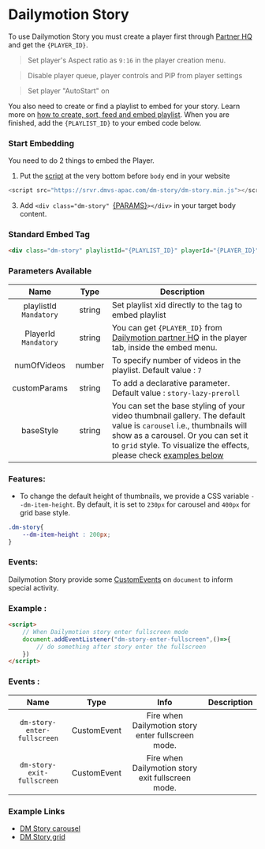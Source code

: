 # Dailymotion Story

To use Dailymotion Story you must create a player first through [Partner HQ](https://www.dailymotion.com/partner/x1wzpns/embed/players) and get the `{PLAYER_ID}`.
> Set player's Aspect ratio as `9:16` in the player creation menu.

> Disable player queue, player controls and PIP from player settings

> Set player "AutoStart" on

You also need to create or find a playlist to embed for your story. Learn more on [how to create, sort, feed and embed playlist](https://faq.dailymotion.com/hc/en-us/sections/360003674799-Playlist). When you are finished, add the `{PLAYLIST_ID}` to your embed code below.

### Start Embedding

You need to do 2 things to embed the Player.

1. Put the [script](https://srvr.dmvs-apac.com/dm-story/dm-story.min.js) at the very bottom before `body` end in your website
```js
<script src="https://srvr.dmvs-apac.com/dm-story/dm-story.min.js"></script>
```
3. Add `<div class="dm-story" `[{PARAMS}](#parameters-available)`></div>` in your target body content.


### Standard Embed Tag

```html
<div class="dm-story" playlistId="{PLAYLIST_ID}" playerId="{PLAYER_ID}" ></div>
```

### Parameters Available

| Name | Type | Description |
| :---: | :---: | --- |
| playlistId <br /> `Mandatory` | string | Set playlist xid directly to the tag to embed playlist|
| PlayerId <br /> `Mandatory` | string | You can get `{PLAYER_ID}` from [Dailymotion partner HQ](https://www.dailymotion.com/partner/embed/players) in the player tab, inside the embed menu. |
| numOfVideos | number | To specify number of videos in the playlist. Default value : `7` |
| customParams | string | To add a declarative parameter. Default value : `story-lazy-preroll` |
| baseStyle | string | You can set the base styling of your video thumbnail gallery. The default value is `carousel`  i.e., thumbnails will show as a carousel. Or you can set it to `grid` style. To visualize the effects, please check [examples below](#example-links)|

### Features:
- To change the default height of thumbnails, we provide a CSS variable `--dm-item-height`. By default, it is set to `230px` for carousel and `400px` for grid base style.
```css
.dm-story{
    --dm-item-height : 200px;
}
```
### Events:

Dailymotion Story provide some [CustomEvents](https://developer.mozilla.org/en-US/docs/Web/API/CustomEvent) on `document` to inform special activity.

### Example : 
```html
<script>
    // When Dailymotion story enter fullscreen mode
    document.addEventListener("dm-story-enter-fullscreen",()=>{
        // do something after story enter the fullscreen
    })
</script>
```

### Events : 

| Name | Type | Info | Description |
| :---: | :---: | :---: |--- |
| `dm-story-enter-fullscreen` | CustomEvent | Fire when Dailymotion story enter fullscreen mode. |
| `dm-story-exit-fullscreen` | CustomEvent | Fire when Dailymotion story exit fullscreen mode. |

### Example Links
- [DM Story carousel](https://dmvs-apac.github.io/dynamic-preview/examples/dm_story/carousel.html)
- [DM Story grid](https://dmvs-apac.github.io/dynamic-preview/examples/dm_story/grid.html)
